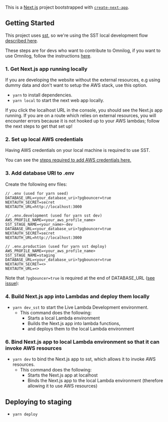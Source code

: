 This is a [Next.js](https://nextjs.org/) project bootstrapped with [`create-next-app`](https://github.com/vercel/next.js/tree/canary/packages/create-next-app).

## Getting Started

This project uses [sst](https://docs.sst.dev/what-is-sst), so we're using the SST local development flow [described here](https://docs.sst.dev/live-lambda-development).

These steps are for devs who want to contribute to Omnilog, if you want to use Omnilog, follow the instructions [here](https://github.com/Theodo-UK/OmniLog#quickstart).

### 1. Get Next.js app running locally

If you are developing the website without the external resources, e.g using dummy data and don't want to setup the AWS stack, use this option.

-   `yarn` to install dependencies.
-   `yarn local` to start the next web app locally.

If you click the localhost URL in the console, you should see the Next.js app running. If you are on a route which relies on external resources, you will encounter errors because it is not hooked up to your AWS lambdas; follow the next steps to get that set up!

### 2. Set up local AWS credentials

Having AWS credentials on your local machine is required to use SST.

You can see the [steps required to add AWS credentials here.](/docs/aws_setup.md)

### 3. Add database URI to .env

Create the following env files:
```
// .env (used for yarn seed)
DATABASE_URL=<your_database_uri>?pgbouncer=true
NEXTAUTH_SECRET=secret
NEXTAUTH_URL=http://localhost:3000
```
```
// .env.development (used for yarn sst dev)
AWS_PROFILE_NAME=<your_aws_profile_name>
SST_STAGE_NAME=<your_name>-dev
DATABASE_URL=<your_database_uri>?pgbouncer=true
NEXTAUTH_SECRET=secret
NEXTAUTH_URL=http://localhost:3000
```
```
// .env.production (used for yarn sst deploy)
AWS_PROFILE_NAME=<your_aws_profile_name>
SST_STAGE_NAME=staging
DATABASE_URL=<your_database_uri>?pgbouncer=true
NEXTAUTH_SECRET=<>
NEXTAUTH_URL=<>
```

Note that `?pgbouncer=true` is required at the end of DATABASE_URL ([see issue](https://github.com/prisma/prisma/issues/11643#issuecomment-1034078942)):

### 4. Build Next.js app into Lambdas and deploy them locally

-   `yarn dev_sst` to start the Live Lambda Development environment.
    -   This command does the following:
        -   Starts a local Lambda environment
        -   Builds the Next.js app into lambda functions,
        -   and deploys them to the local Lambda environment

### 6. Bind Next.js app to local Lambda environment so that it can invoke AWS resources

-   `yarn dev` to bind the Next.js app to sst, which allows it to invoke AWS resources.
    -   This command does the following:
        -   Starts the Next.js app at localhost
        -   Binds the Next.js app to the local Lambda environment (therefore allowing it to use AWS resources)

## Deploying to staging

-   `yarn deploy`
